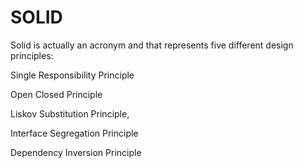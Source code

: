 # SOLID

Solid is actually an acronym and that represents five different design principles:

Single Responsibility Principle

Open Closed Principle

Liskov Substitution Principle,

Interface Segregation Principle

Dependency Inversion Principle